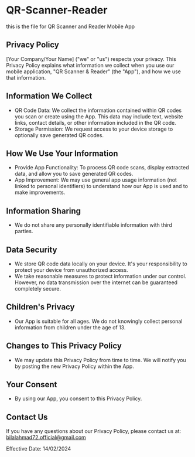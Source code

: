 # QR-Scanner-Reader
this is the file for QR Scanner and Reader Mobile App

## Privacy Policy

[Your Company/Your Name] ("we" or "us") respects your privacy. This Privacy Policy explains what information we collect when you use our mobile application, "QR Scanner & Reader" (the "App"), and how we use that information.

## Information We Collect

- QR Code Data: We collect the information contained within QR codes you scan or create using the App. This data may include text, website links, contact details, or other information included in the QR code.
- Storage Permission: We request access to your device storage to optionally save generated QR codes.

## How We Use Your Information

- Provide App Functionality: To process QR code scans, display extracted data, and allow you to save generated QR codes.
- App Improvement: We may use general app usage information (not linked to personal identifiers) to understand how our App is used and to make improvements.

## Information Sharing

- We do not share any personally identifiable information with third parties.

## Data Security

- We store QR code data locally on your device. It's your responsibility to protect your device from unauthorized access.
- We take reasonable measures to protect information under our control. However, no data transmission over the internet can be guaranteed completely secure.

## Children's Privacy

- Our App is suitable for all ages. We do not knowingly collect personal information from children under the age of 13.

## Changes to This Privacy Policy

- We may update this Privacy Policy from time to time. We will notify you by posting the new Privacy Policy within the App.

## Your Consent

- By using our App, you consent to this Privacy Policy.

## Contact Us

If you have any questions about our Privacy Policy, please contact us at: bilalahmad72.official@gmail.com

Effective Date: 14/02/2024
